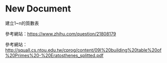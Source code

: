 # New Document

建立1~n的質數表


參考網站：https://www.zhihu.com/question/21808179


參考網站：http://squall.cs.ntou.edu.tw/cprog/content/09l%20building%20table%20of%20Primes%20-%20Eratosthenes_splitted.pdf
